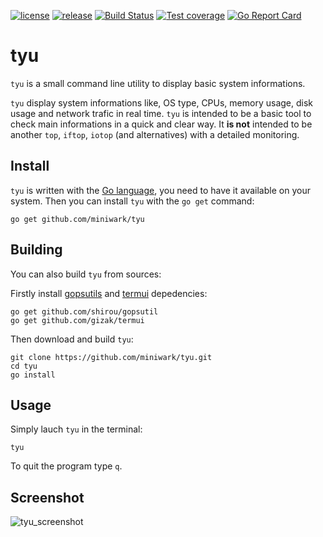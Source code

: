 [![license](https://img.shields.io/badge/license-MIT_License-blue.svg)](https://github.com/miniwark/tyu/blob/master/LICENSE)
[![release](https://img.shields.io/badge/release-v_0.1-blue.svg)](https://github.com/miniwark/tyu/releases)
[![Build Status](https://drone.io/github.com/miniwark/tyu/status.png)](https://drone.io/github.com/miniwark/tyu/latest)
[![Test coverage](https://img.shields.io/codecov/c/github/miniwark/tyu/master.svg)](https://codecov.io/github/miniwark/tyu?branch=master)
[![Go Report Card](https://goreportcard.com/badge/github.com/miniwark/tyu)](https://goreportcard.com/report/github.com/miniwark/tyu)

tyu
===
`tyu` is a small command line utility to display basic system informations.

`tyu` display system informations like, OS type, CPUs, memory usage, disk usage and network trafic in real time. `tyu` is intended to be a basic tool to check main informations in a quick and clear way. It **is not** intended to be another `top`, `iftop`, `iotop` (and alternatives) with a detailed monitoring.

Install
-------
`tyu` is written with the [Go language](https://golang.org/), you need to have it available on your system.
Then you can install `tyu` with the `go get` command:

```
go get github.com/miniwark/tyu
```

Building
--------
You can also build `tyu` from sources:

Firstly install [gopsutils](https://github.com/shirou/gopsutil) and [termui](https://github.com/gizak/termui) depedencies:

```
go get github.com/shirou/gopsutil
go get github.com/gizak/termui
```

Then download and build `tyu`:
```
git clone https://github.com/miniwark/tyu.git
cd tyu
go install
```

Usage
-----
Simply lauch `tyu` in the terminal:
```
tyu
```

To quit the program type `q`.

Screenshot
----------
![tyu_screenshot](https://cloud.githubusercontent.com/assets/301895/14684766/c8ead42a-0731-11e6-9091-d5dcf4a11a8d.png)
